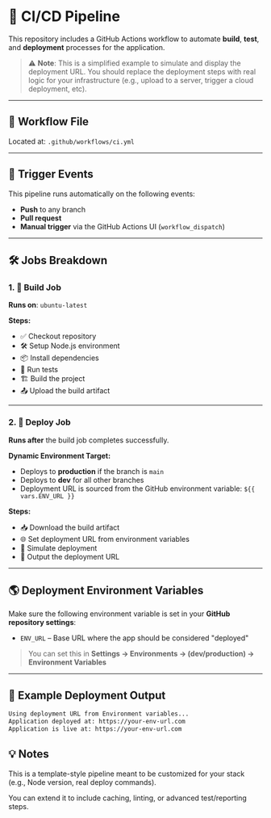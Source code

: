 # 🚀 CI/CD Pipeline


This repository includes a GitHub Actions workflow to automate **build**, **test**, and **deployment** processes for the application.

> ⚠️ **Note**: This is a simplified example to simulate and display the deployment URL. You should replace the deployment steps with real logic for your infrastructure (e.g., upload to a server, trigger a cloud deployment, etc).

---

## 📂 Workflow File

Located at: `.github/workflows/ci.yml`

---

## 🔁 Trigger Events

This pipeline runs automatically on the following events:

- **Push** to any branch
- **Pull request**
- **Manual trigger** via the GitHub Actions UI (`workflow_dispatch`)

---

## 🛠 Jobs Breakdown

### 1. 🔧 Build Job
**Runs on**: `ubuntu-latest`

**Steps:**
- ✅ Checkout repository  
- 🛠 Setup Node.js environment  
- 📦 Install dependencies  
- 🧪 Run tests  
- 🏗 Build the project  
- 📤 Upload the build artifact  

---

### 2. 🚀 Deploy Job
**Runs after** the build job completes successfully.

**Dynamic Environment Target:**
- Deploys to **production** if the branch is `main`
- Deploys to **dev** for all other branches  
- Deployment URL is sourced from the GitHub environment variable: `${{ vars.ENV_URL }}`

**Steps:**
- 📥 Download the build artifact  
- 🌐 Set deployment URL from environment variables  
- 🚀 Simulate deployment  
- 🔗 Output the deployment URL  

---

## 🌎 Deployment Environment Variables

Make sure the following environment variable is set in your **GitHub repository settings**:

- `ENV_URL` – Base URL where the app should be considered "deployed"

> You can set this in **Settings → Environments → (dev/production) → Environment Variables**

---

## 🧪 Example Deployment Output

```bash
Using deployment URL from Environment variables...
Application deployed at: https://your-env-url.com
Application is live at: https://your-env-url.com
```

## 💡 Notes
This is a template-style pipeline meant to be customized for your stack (e.g., Node version, real deploy commands).

You can extend it to include caching, linting, or advanced test/reporting steps.
